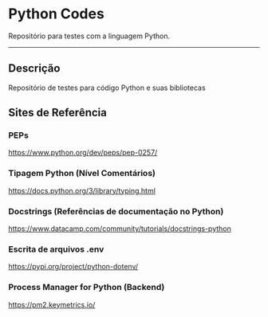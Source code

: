 # Python Codes
Repositório para testes com a linguagem Python.

---

## Descrição
Repositório de testes para código Python e suas bibliotecas

## Sites de Referência

### PEPs
https://www.python.org/dev/peps/pep-0257/

### Tipagem Python (Nível Comentários)
https://docs.python.org/3/library/typing.html

### Docstrings (Referências de documentação no Python)
https://www.datacamp.com/community/tutorials/docstrings-python

### Escrita de arquivos .env
https://pypi.org/project/python-dotenv/

### Process Manager for Python (Backend)
https://pm2.keymetrics.io/

